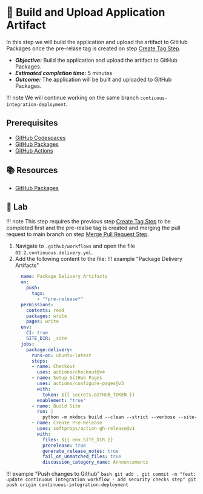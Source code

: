 # :test_tube: Build and Upload Application Artifact

In this step we will build the application and upload the artifact to GitHub Packages once the pre-relase tag is created on step [Create Tag Step](./01.md).

- _**Objective:**_ Build the application and upload the artifact to GitHub Packages.
- _**Estimated completion time:**_ 5 minutes
- _**Outcome:**_ The application will be built and uploaded to GitHub Packages.

!!! note
      We will continue working on the same branch `contiuous-integration-deployment`.

## Prerequisites

- [GitHub Codespaces](#)
- [GitHub Packages](#)
- [GitHub Actions](#)

## :books: Resources

- [GitHub Packages](https://docs.github.com/en/packages/guides/about-github-container-registry)

## :pencil: Lab

!!! note
      This step requires the previous step [Create Tag Step](./01.md) to be completed first and the pre-realse tag is created and merging the pull request to main branch on step [Merge Pull Request Step](./04.md).

1. Navigate to `.github/workflows` and open the file `02.2.continuous.delivery.yml`.
2. Add the following content to the file:
!!! example "Package Delivery Artifacts"
      ``` yaml
        name: Package Delivery Artifacts
        on:
          push:
            tags:
              - "*pre-release*"
        permissions:
          contents: read
          packages: write
          pages: write
        env:
          CI: true
          SITE_DIR: _site
        jobs:
          package-delivery:
            runs-on: ubuntu-latest
            steps:
            - name: Checkout
              uses: actions/checkout@v4
            - name: Setup GitHub Pages
              uses: actions/configure-pages@v3
              with:
                token: ${{ secrets.GITHUB_TOKEN }}
              enablement: "true"
            - name: Build Site
              run: |
                python -m mkdocs build --clean --strict --verbose --site-dir '${{ env.SITE_DIR }}'
            - name: Create Pre-Release
              uses: softprops/action-gh-release@v1
              with:
                files: ${{ env.SITE_DIR }}
                prerelease: true
                generate_release_notes: true
                fail_on_unmatched_files: true
                discussion_category_name: Announcements
      ```
!!! example "Push changes to Github"
       ``` bash
       git add .
       git commit -m "feat: update continuous integration workflow - add security checks step"
       git push origin continuous-integration-deployment
       ```

